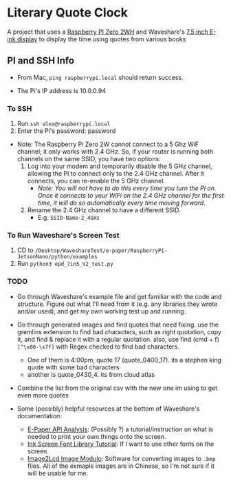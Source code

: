 # Literary Quote Clock

A project that uses a [Raspberry PI Zero 2WH](https://www.raspberrypi.com/products/raspberry-pi-zero-2-w/) and Waveshare's [7.5 inch E-ink display](https://www.waveshare.com/7.5inch-e-paper-hat.htm) to display the time using quotes from various books

## PI and SSH Info

- From Mac, `ping raspberrypi.local` should return success.

- The Pi's IP address is 10.0.0.94

### To SSH

1. Run `ssh alex@raspberrypi.local`
2. Enter the Pi's password: password

- Note: The Raspberry Pi Zero 2W cannot connect to a 5 Ghz WiF channel; it only works with 2.4 GHz. So, if your router is running both channels on the same SSID, you have two options:
    1. Log into your modem and temporarily disable the 5 GHz channel, allowing the PI to connect only to the 2.4 GHz channel. After it connects, you can re-enable the 5 GHz channel.
        - *Note: You will not have to do this every time you turn the PI on. Once it connects to your WiFi on the 2.4 GHz channel for the first time, it will do so automatically every time moving forward.*
    2. Rename the 2.4 GHz channel to have a different SSID.
        - E.g. `SSID-Name-2_4GHz`

### To Run Waveshare's Screen Test

1. CD to `/Desktop/WaveshareTest/e-paper/RaspberryPi-JetsonNano/python/examples`
2. Run `python3 epd_7in5_V2_test.py`

### TODO

- Go through Waveshare's example file and get familiar with the code and structure. Figure out what I'll need from it (e.g. any libraries they wrote and/or used), and get my own working test up and running.
- Go through generated images and find quotes that need fixing. use the gremlins extension to find bad characters, such as right quotation, copy it, and find & replace it with a regular quotation. also, use find (cmd + f) `[^\x00-\x7f]` with Regex checked to find bad characters. 
    - One of them is 4:00pm, quote 17 (quote_0400_17). its a stephen king quote with some bad characters
    - another is quote_0430_4. its from cloud atlas
- Combine the list from the original csv with the new one im using to get even more quotes

- Some (possibly) helpful resources at the bottom of Waveshare's documentation:
    - [E-Paper API Analysis](https://www.waveshare.com/wiki/E-Paper_API_Analysis): (Possibly ?) a tutorial/instruction on what is needed to print your own things onto the screen.
    -  [Ink Screen Font Library Tutorial](https://www.waveshare.com/wiki/Ink_Screen_Font_Library_Tutorial): If I want to use other fonts on the screen
    - [Image2Lcd Image Modulo](https://www.waveshare.com/wiki/Image2Lcd_Image_Modulo): Software for converting images to `.bmp` files. All of the exmaple images are in Chinese, so I'm not sure if it will be usable for me.
